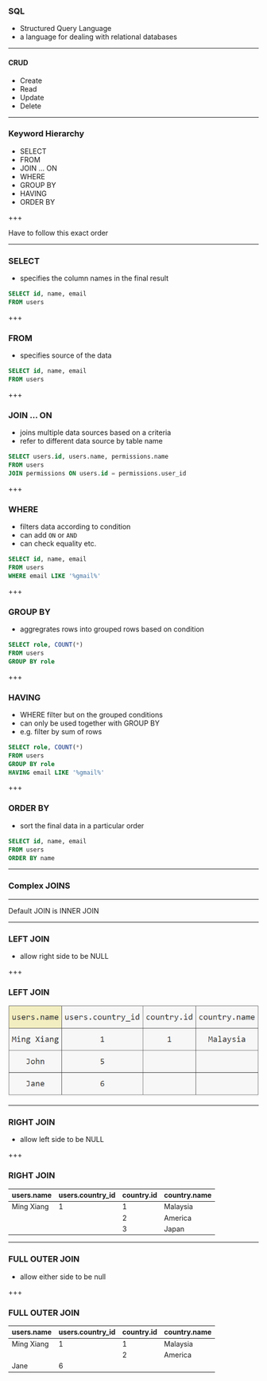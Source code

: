 ### SQL

- Structured Query Language
- a language for dealing with relational databases

---

#### CRUD

- Create
- Read
- Update
- Delete

---

### Keyword Hierarchy

- SELECT
- FROM
- JOIN  ... ON
- WHERE
- GROUP BY
- HAVING
- ORDER BY

+++

Have to follow this exact order

---

### SELECT

- specifies the column names in the final result

```sql
SELECT id, name, email
FROM users
```

+++

### FROM

- specifies source of the data

```sql
SELECT id, name, email
FROM users
```

+++

### JOIN ... ON

- joins multiple data sources based on a criteria
- refer to different data source by table name

```sql
SELECT users.id, users.name, permissions.name
FROM users
JOIN permissions ON users.id = permissions.user_id
```

+++

### WHERE

- filters data according to condition
- can add `ON` or `AND`
- can check equality etc.

```sql
SELECT id, name, email
FROM users
WHERE email LIKE '%gmail%'
```

+++

### GROUP BY

- aggregrates rows into grouped rows based on condition

```sql
SELECT role, COUNT(*) 
FROM users
GROUP BY role
```

+++

### HAVING

- WHERE filter but on the grouped conditions
- can only be used together with GROUP BY
- e.g. filter by sum of rows

```sql
SELECT role, COUNT(*) 
FROM users
GROUP BY role
HAVING email LIKE '%gmail%'
```

+++

### ORDER BY

- sort the final data in a particular order

```sql
SELECT id, name, email
FROM users
ORDER BY name
```

---

### Complex JOINS

---

Default JOIN is INNER JOIN

---

### LEFT JOIN

- allow right side to be NULL

+++


### LEFT JOIN

![left-join](./left-join.png)


---

### RIGHT JOIN

- allow left side to be NULL

+++

### RIGHT JOIN

| users.name | users.country_id | country.id | country.name |
|------------|------------------|------------|--------------|
| Ming Xiang |         1        |      1     |   Malaysia   |
|            |                  |      2     |    America   |
|            |                  |      3     |     Japan    |

---

### FULL OUTER JOIN

- allow either side to be null

+++

### FULL OUTER JOIN

| users.name | users.country_id | country.id | country.name |
|------------|------------------|------------|--------------|
| Ming Xiang |         1        |      1     |   Malaysia   |
|            |                  |      2     |    America   |
|    Jane    |         6        |            |              |


